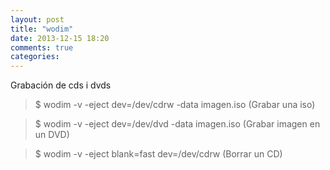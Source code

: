 ```yaml
---
layout: post
title: "wodim"
date: 2013-12-15 18:20
comments: true
categories: 
---
```

Grabación de cds i dvds

>$ wodim -v -eject dev=/dev/cdrw -data imagen.iso  (Grabar una iso)

>$ wodim -v -eject dev=/dev/dvd -data imagen.iso  (Grabar imagen en un DVD)

>$ wodim -v -eject blank=fast dev=/dev/cdrw  (Borrar un CD)

